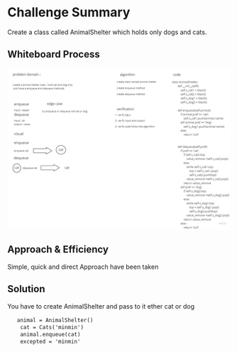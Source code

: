 # Challenge Summary
Create a class called AnimalShelter which holds only dogs and cats.
## Whiteboard Process
![](stack_queue_animal_shelter.jpg)
## Approach & Efficiency
Simple, quick and direct Approach have been taken


## Solution
You have to create AnimalShelter and pass to it ether cat or dog

```
   animal = AnimalShelter()
    cat = Cats('minmin')
    animal.enqueue(cat)
    excepted = 'minmin'
```
